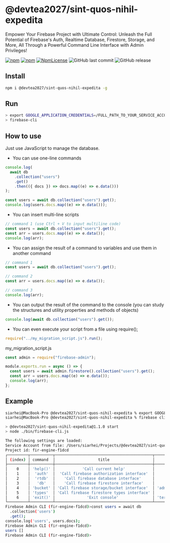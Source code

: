 # @devtea2027/sint-quos-nihil-expedita

Empower Your Firebase Project with Ultimate Control: Unleash the Full Potential of Firebase's Auth, Realtime Database, Firestore, Storage, and More, All Through a Powerful Command Line Interface with Admin Privileges!

[![npm](https://img.shields.io/npm/v/@devtea2027/sint-quos-nihil-expedita.svg)](https://www.npmjs.com/package/@devtea2027/sint-quos-nihil-expedita)
[![npm](https://img.shields.io/npm/dy/@devtea2027/sint-quos-nihil-expedita.svg)](https://www.npmjs.com/package/@devtea2027/sint-quos-nihil-expedita)
[![NpmLicense](https://img.shields.io/npm/l/@devtea2027/sint-quos-nihil-expedita.svg)](https://www.npmjs.com/package/@devtea2027/sint-quos-nihil-expedita)
![GitHub last commit](https://img.shields.io/github/last-commit/siarheidudko/@devtea2027/sint-quos-nihil-expedita.svg)
![GitHub release](https://img.shields.io/github/release/siarheidudko/@devtea2027/sint-quos-nihil-expedita.svg)

## Install

```bash
npm i @devtea2027/sint-quos-nihil-expedita -g
```

## Run

```bash
> export GOOGLE_APPLICATION_CREDENTIALS=/FULL_PATH_TO_YOUR_SERVICE_ACCOUNT.json
> firebase-cli
```

## How to use

Just use JavaScript to manage the database.

- You can use one-line commands

```js
console.log(
  await db
    .collection("users")
    .get()
    .then(({ docs }) => docs.map((e) => e.data()))
);
```

```js
const users = await db.collection("users").get();
console.log(users.docs.map((e) => e.data()));
```

- You can insert multi-line scripts

```js
// command 1 (use Ctrl + V to input multiline code)
const users = await db.collection("users").get();
const arr = users.docs.map((e) => e.data());
console.log(arr);
```

- You can assign the result of a command to variables and use them in another command

```js
// command 1
const users = await db.collection("users").get();
```

```js
// command 2
const arr = users.docs.map((e) => e.data());
```

```js
// command 3
console.log(arr);
```

- You can output the result of the command to the console (you can study the structures and utility properties and methods of objects)

```js
console.log(await db.collection("users").get());
```

- You can even execute your script from a file using require();

```js
require("../my_migration_script.js").run();
```

my_migration_script.js

```js
const admin = require("firebase-admin");

module.exports.run = async () => {
  const users = await admin.firestore().collection("users").get();
  const arr = users.docs.map((e) => e.data());
  console.log(arr);
};
```

## Example

```bash
siarhei@MacBook-Pro @devtea2027/sint-quos-nihil-expedita % export GOOGLE_APPLICATION_CREDENTIALS=/Users/siarhei/Projects/@devtea2027/sint-quos-nihil-expedita/serviceAccount.json
siarhei@MacBook-Pro @devtea2027/sint-quos-nihil-expedita % firebase cli

> @devtea2027/sint-quos-nihil-expedita@1.1.0 start
> node ./bin/firebase-cli.js

The following settings are loaded:
Service Account from file: /Users/siarhei/Projects/@devtea2027/sint-quos-nihil-expedita/serviceAccount.json
Project id: fir-engine-f1dcd
┌─────────┬──────────┬───────────────────────────────────────────┬─────────────────────────────┐
│ (index) │ command  │                   title                   │            alias            │
├─────────┼──────────┼───────────────────────────────────────────┼─────────────────────────────┤
│    0    │ 'help()' │            'Сall current help'            │          'help()'           │
│    1    │  'auth'  │  'Сall firebase authorization interface'  │       'admin.auth()'        │
│    2    │  'rtdb'  │    'Сall firebase database interface'     │     'admin.database()'      │
│    3    │   'db'   │    'Сall firebase firestore interface'    │     'admin.firestore()'     │
│    4    │ 'bucket' │ 'Сall firebase storage/bucket interface'  │ 'admin.storage().bucket()'  │
│    5    │ 'types'  │ 'Сall firebase firestore types interface' │      'admin.firestore'      │
│    6    │ 'exit()' │              'Exit console'               │ 'terminalInterface.close()' │
└─────────┴──────────┴───────────────────────────────────────────┴─────────────────────────────┘
Firebase Admin CLI (fir-engine-f1dcd)>const users = await db
  .collection('users')
  .get();
console.log('users', users.docs);
Firebase Admin CLI (fir-engine-f1dcd)>
users []
Firebase Admin CLI (fir-engine-f1dcd)>
```
